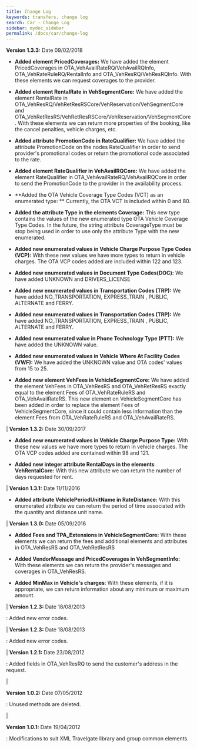 ```yaml
---
title: Change Log
keywords: transfers, change log
search: Car - Change Log
sidebar: mydoc_sidebar
permalink: /docs/car/change-log
---
```

**Version 1.3.3:** Date 09/02/2018

* **Added element PricedCoverages:** We have added the element PricedCoverages in OTA_VehAvailRateRQ/VehAvailRQInfo, OTA_VehRateRuleRQ/RentalInfo and OTA_VehResRQ/VehResRQInfo. With these elements we can request coverages to the provider.

* **Added element RentalRate in VehSegmentCore:** We have added the element RentalRate in  OTA_VehResRQ/VehRetResRSCore/VehReservation/VehSegmentCore and OTA_VehRetResRS/VehRetResRSCore/VehReservation/VehSegmentCore. With these elements we can return more properties of the booking, like the cancel penalties, vehicle charges, etc.

* **Added attribute PromotionCode in RateQualifier:** We have added the attribute PromotionCode on the nodes RateQualifier in order to send provider's promotional codes or return the promotional code associated to the rate.

* **Added element RateQualifier in VehAvailRQCore:** We have added the element RateQualifier in OTA_VehAvailRateRQ/VehAvailRQCore in order to send the PromotionCode to the provider in the availability process.

* **Added the OTA Vehicle Coverage Type Codes (VCT) as an enumerated type: ** Currently, the OTA VCT is included within 0 and 80.

* **Added the attribute Type in the elements Coverage:**  This new type contains the values of the new enumerated type OTA Vehicle Coverage Type Codes. In the future, the string attribute CoverageType must be stop being used in order to use only the attribute Type with the new enumerated.

* **Added new enumerated values in Vehicle Charge Purpose Type Codes (VCP):** With these new values we have more types to return in vehicle charges. The OTA VCP codes added are included within 122 and 123.

* **Added new enumerated values in Document Type Codes(DOC):** We have added UNKNOWN and DRIVERS_LICENSE

* **Added new enumerated values in Transportation Codes (TRP):** We have added NO_TRANSPORTATION, EXPRESS_TRAIN , PUBLIC, ALTERNATE  and FERRY.

* **Added new enumerated values in Transportation Codes (TRP):** We have added NO_TRANSPORTATION, EXPRESS_TRAIN , PUBLIC, ALTERNATE  and FERRY.

* **Added new enumerated value in Phone Technology Type (PTT):** We have added the UNKNOWN value.

* **Added new enumerated values in Vehicle Where At Facility Codes (VWF):** We have added the UNKNOWN value and OTA codes' values from 15 to 25.

* **Added new element VehFees in VehicleSegmentCore:** We have added the element VehFees in OTA_VehResRS and OTA_VehRetResRS exactly equal to the element Fees of OTA_VehRateRuleRS and OTA_VehAvailRateRS. This new element on VehicleSegmentCore has been added in order to replace the element Fees of VehicleSegmentCore, since it could contain less information than the element Fees from OTA_VehRateRuleRS and OTA_VehAvailRateRS.

|
**Version 1.3.2:** Date 30/09/2017

* **Added new enumerated values in Vehicle Charge Purpose Type:** With these new values we have more types to return in vehicle charges. The OTA VCP codes added are contained within 98 and 121.

* **Added new integer attribute RentalDays in the elements VehRentalCore:** With this new attribute we can return the number of days requested for rent.

|
**Version 1.3.1:** Date 11/11/2016

* **Added attribute VehiclePeriodUnitName in RateDistance:** With this enumerated attribute we can return the period of time associated with the quantity and distance unit name.

|
**Version 1.3.0:** Date 05/09/2016

* **Added Fees and TPA_Extensions in VehicleSegmentCore:** With these elements we can return the fees and additional elements and attributes in OTA_VehResRS and OTA_VehRetResRS

* **Added VendorMessage and PricedCoverages in VehSegmentInfo:** With these elements we can return the provider's messages and coverages in OTA_VehResRS.

* **Added MinMax in Vehicle's charges**: With these elements, if it is appropriate, we can return information about any minimum or maximum amount.

|
**Version 1.2.3:** Date 18/08/2013

 :  Added new error codes.

|
**Version 1.2.3:** Date 18/08/2013

 :  Added new error codes.

|
**Version 1.2.1:** Date 23/08/2012

 :  Added fields in OTA_VehResRQ to send the customer's address in the request.

| 

**Version 1.0.2:** Date 07/05/2012

 :  Unused methods are deleted.

|

**Version 1.0.1:** Date 19/04/2012

 :  Modifications to suit XML Travelgate library and group common elements.



